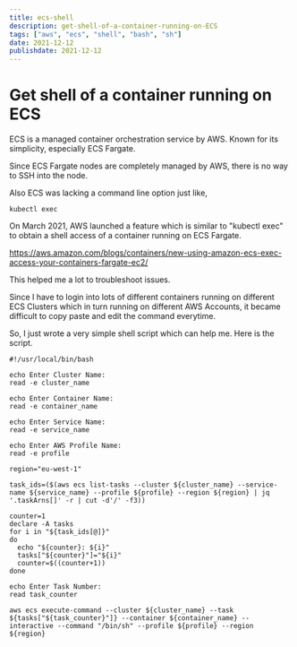 ```yaml
---
title: ecs-shell
description: get-shell-of-a-container-running-on-ECS
tags: ["aws", "ecs", "shell", "bash", "sh"]
date: 2021-12-12
publishdate: 2021-12-12
---
```


# Get shell of a container running on ECS

ECS is a managed container orchestration service by AWS. Known for its simplicity, especially ECS Fargate.

Since ECS Fargate nodes are completely managed by AWS, there is no way to SSH into the node.

Also ECS was lacking a command line option just like,

```
kubectl exec
```

On March 2021, AWS launched a feature which is similar to "kubectl exec" to obtain a shell access of a container running on ECS Fargate.

<https://aws.amazon.com/blogs/containers/new-using-amazon-ecs-exec-access-your-containers-fargate-ec2/>

This helped me a lot to troubleshoot issues.

Since I have to login into lots of different containers running on different ECS Clusters which in turn running on different AWS Accounts, it became difficult to copy paste and edit the command everytime.

So, I just wrote a very simple shell script which can help me. Here is the script.

```
#!/usr/local/bin/bash

echo Enter Cluster Name:
read -e cluster_name

echo Enter Container Name:
read -e container_name

echo Enter Service Name:
read -e service_name

echo Enter AWS Profile Name:
read -e profile

region="eu-west-1"

task_ids=($(aws ecs list-tasks --cluster ${cluster_name} --service-name ${service_name} --profile ${profile} --region ${region} | jq '.taskArns[]' -r | cut -d'/' -f3))

counter=1
declare -A tasks
for i in "${task_ids[@]}"
do
  echo "${counter}: ${i}"
  tasks["${counter}"]="${i}"
  counter=$((counter+1))
done

echo Enter Task Number:
read task_counter

aws ecs execute-command --cluster ${cluster_name} --task ${tasks["${task_counter}"]} --container ${container_name} --interactive --command "/bin/sh" --profile ${profile} --region ${region}
```
